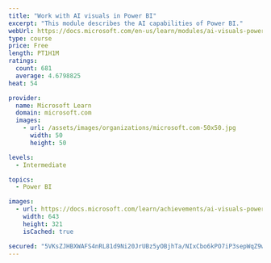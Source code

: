 ```yaml
---
title: "Work with AI visuals in Power BI"
excerpt: "This module describes the AI capabilities of Power BI."
webUrl: https://docs.microsoft.com/en-us/learn/modules/ai-visuals-power-bi/
type: course
price: Free
length: PT1H1M
ratings:
  count: 681
  average: 4.6798825
heat: 54

provider:
  name: Microsoft Learn
  domain: microsoft.com
  images:
    - url: /assets/images/organizations/microsoft.com-50x50.jpg
      width: 50
      height: 50

levels:
  - Intermediate

topics:
  - Power BI

images:
  - url: https://docs.microsoft.com/learn/achievements/ai-visuals-power-bi-social.png
    width: 643
    height: 321
    isCached: true

secured: "5VKsZJHBXWAFS4nRL81d9Ni20JrUBz5yOBjhTa/NIxCbo6kPO7iP3sepWqZ9wYQytX+vd/oe5lCHVpDo5OSXlUukqB4R73iH0vkQGbv6gM/09blQmtXN1fSVz1hyo+wtdu2Z0kNbnPcnUoWJQW143yrFIpwZx30sFFSEBFoCYU4aSllcja97wb8Z7XkuSYTE9Drcf1n98LH8HhPyNU3M4Vhnf00qIYK2dhjJBT46c1MmtuSxcXckHjCr7OHiDVOmUGOzjxomzcAKqW/kubJ8orRRkgC9P9rQ7AtEBroJwYFwRYLq10F/l/DJN8jEmxUry4BTct9h6eIhV276k/2h2fvydp1cuPApTdUIUUgR0IGsZgOqozFkQw02dWju7v85QK8STFpdArv93t+3GJCFFUUmGm75R6fk4QKOjmbjpU0=;6uaS+jp9PpKJ0Qo2BSfdKQ=="
---
```


